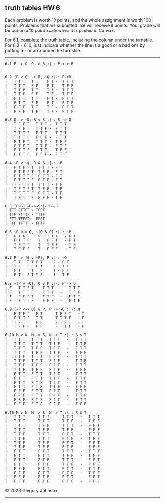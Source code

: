## truth tables HW 6

Each problem is worth 10 points, and the whole assignment is worth 100 points. Problems that are submitted late will receive 8 points. Your grade will be put on a 10 point scale when it is posted in Canvas.

For 6.1, complete the truth table, including the column under the turnstile. For 6.2 - 6.10, just indicate whether the line is a good or a bad one by putting a `✓` or an `✗` under the turnstile.

---


~~~{.TruthTable .Validity system="magnusSL" options="turnstilemark nocounterexample nodash" points="10" late-credit="8"}
6.1 P -> Q, Q -> R :|-: P <-> R


6.2 (P v Q) -> R, ~Q :|-: P->R
|   T T T   T T    F T -  T T T
|   T T T   F F    F T -  T F F
|   T T F   T T    T F -  T T T
|   T T F   F F    T F -  T F F
|   F T T   T T    F T -  F T T
|   F T T   F F    F T -  F T F
|   F F F   T T    T F -  F T T
|   F F F   T F    T F -  F T F

6.3 Q -> ~R, R v S :|-: S -> Q
|   T F F T   T T T -  T T T
|   T F F T   T T F -  F T T
|   T T T F   F T T -  T T T
|   T T T F   F F F -  F T T
|   F T F T   T T T -  T F F
|   F T F T   T T F -  F T F
|   F T T F   F T T -  T F F
|   F T T F   F F F -  F T F

6.4 ~P v ~Q, Q & S :|-: ~P
|   F T F F T  T T T - F T
|   F T F F T  T F F - F T
|   F T T T F  F F T - F T
|   F T T T F  F F F - F T
|   T F T F T  T T T - T F
|   T F T F T  T F F - T F
|   T F T T F  F F T - T F
|   T F T T F  F F F - T F

6.5 (PvS),~P->~S:|-:P&~S
| TTT FTTFT - TFFT
| TTF FTTTF - TTTF
| FTT TFFFT - FFFT
| FFF TFTTF - FFTF

6.6 ~P <-> Q, ~(Q & P) :|-: ~P
|   F T F T    F   T T T   - F T
|   F T T F    T   F F T   - F T
|   T F T T    T   T F F   - T F
|   T F F F    T   F F F   - T F

6.7 P -> (Q v ~P), P :|-: ~Q
|   T T   T T F T     T - F T
|   T F   F F F T     T - T F
|   F T   T T T F     F - F T
|   F T   F T T F     F - T F

6.8 ~(P v ~Q), Q v P :|-: P -> Q
| F   T T F T    T T T   -   T T T
| F   T T T F    F T T   -   T F F
| T   F F F T    T T F   -   F T T
| F   F T T F    F F F   -   F T F

6.9 (~P <-> Q) & P, P -> ~Q :|-: Q
|   F T F T   F T      T F F T   - T
|   F T T F   T T      T T T F   - F
|   T F T T   F F      F T F T   - T
|   T F F F   F F      F T T F   - F

6.10 M v N, M -> S, N -> T :|-: S v T
|   T T T   T T T   T T T   -   T T T
|   T T T   T T T   T F F   -   T T F
|   T T T   T F F   T T T   -   F T T
|   T T T   T F F   T F F   -   F F F
|   T T F   T T T   F T T   -   T T T
|   T T F   T T T   F T F   -   T T F
|   T T F   T F F   F T T   -   F T T
|   T T F   T F F   F T F   -   F F F
|   F T T   F T T   T T T   -   T T T
|   F T T   F T T   T F F   -   T T F
|   F T T   F T F   T T T   -   F T T
|   F T T   F T F   T F F   -   F F F
|   F F F   F T T   F T T   -   T T T
|   F F F   F T T   F T F   -   T T F
|   F F F   F T F   F T T   -   F T T
|   F F F   F T F   F T F   -   F F F

6.10 M v N, M -> S, N -> T :|-: S & T
|   T T T      T T T      T T T   -   T T T
|   T T T      T T T      T F F   -   T F F
|   T T T      T F F      T T T   -   F F T
|   T T T      T F F      T F F   -   F F F
|   T T F      T T T      F T T   -   T T T
|   T T F      T T T      F T F   -   T F F
|   T T F      T F F      F T T   -   F F T
|   T T F      T F F      F T F   -   F F F
|   F T T      F T T      T T T   -   T T T
|   F T T      F T T      T F F   -   T F F
|   F T T      F T F      T T T   -   F F T
|   F T T      F T F      T F F   -   F F F
|   F F F      F T T      F T T   -   T T T
|   F F F      F T T      F T F   -   T F F
|   F F F      F T F      F T T   -   F F T
|   F F F      F T F      F T F   -   F F F
~~~

&copy; 2023 Gregory Johnson

---
